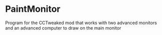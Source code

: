 # PaintMonitor
Program for the CCTweaked mod that works with two advanced monitors and an advanced computer to draw on the main monitor
